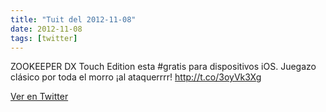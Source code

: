 ```yaml
---
title: "Tuit del 2012-11-08"
date: 2012-11-08
tags: [twitter]
---
```


ZOOKEEPER DX Touch Edition esta #gratis para dispositivos iOS. Juegazo clásico por toda el morro ¡al ataquerrrr! http://t.co/3oyVk3Xg



[Ver en Twitter](https://twitter.com/i/web/status/266426631164399617)
